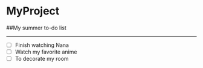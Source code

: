 # MyProject
##My summer to-do list
____

- [ ] Finish watching Nana
- [ ] Watch my favorite anime
- [ ] To decorate my room
